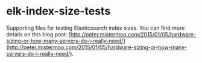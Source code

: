 elk-index-size-tests
====================

Supporting files for testing Elasticsearch index sizes. You can find more details on this blog post: [http://peter.mistermoo.com/2015/01/05/hardware-sizing-or-how-many-servers-do-i-really-need/](http://peter.mistermoo.com/2015/01/05/hardware-sizing-or-how-many-servers-do-i-really-need/).
